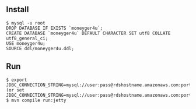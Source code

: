 ## Install

    $ mysql -u root
    DROP DATABASE IF EXISTS `moneyger4u`;
    CREATE DATABASE `moneyger4u` DEFAULT CHARACTER SET utf8 COLLATE utf8_general_ci;
    USE moneyger4u;
    SOURCE ddl/moneyger4u.ddl;

## Run

    $ export JDBC_CONNECTION_STRING=mysql://user:pass@rdshostname.amazonaws.com:port/databasename
    (or set JDBC_CONNECTION_STRING=mysql://user:pass@rdshostname.amazonaws.com:port/databasename)
    $ mvn compile run:jetty 
